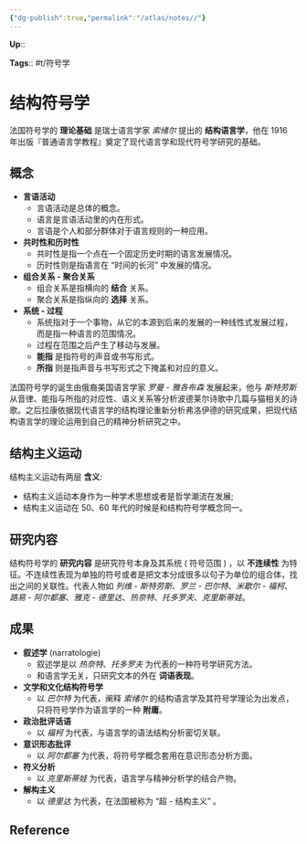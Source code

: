 ```yaml
---
{"dg-publish":true,"permalink":"/atlas/notes//"}
---
```



**Up**::

**Tags**:: #t/符号学 

# 结构符号学

法国符号学的 **理论基础** 是瑞士语言学家 *索绪尔* 提出的 **结构语言学**，他在 1916 年出版『普通语言学教程』奠定了现代语言学和现代符号学研究的基础。

## 概念

- **言语活动**
	- 言语活动是总体的概念。
	- 语言是言语活动里的内在形式。
	- 言语是个人和部分群体对于语言规则的一种应用。
- **共时性和历时性**
	- 共时性是指一个点在一个固定历史时期的语言发展情况。
	- 历时性则是指语言在 “时间的长河” 中发展的情况。
- **组合关系 - 聚合关系**
	- 组合关系是指横向的 **结合** 关系。
	- 聚合关系是指纵向的 **选择** 关系。
- **系统 - 过程**
	- 系统指对于一个事物，从它的本源到后来的发展的一种线性式发展过程，而是指一种语言的范围情况。
	- 过程在范围之后产生了移动与发展。
	- **能指** 是指符号的声音或书写形式。
	- **所指** 则是指声音与书写形式之下掩盖和对应的意义。

法国符号学的诞生由俄裔美国语言学家 *罗曼 - 雅各布森* 发展起来，他与 *斯特劳斯* 从音律、能指与所指的对应性、语义关系等分析波德莱尔诗歌中几篇与猫相关的诗歌。之后拉康依据现代语言学的结构理论重新分析弗洛伊德的研究成果，把现代结构语言学的理论运用到自己的精神分析研究之中。

## 结构主义运动

结构主义运动有两层 **含义**:

- 结构主义运动本身作为一种学术思想或者是哲学潮流在发展;  
- 结构主义运动在 50、60 年代的时候是和结构符号学概念同一。

## 研究内容

结构符号学的 **研究内容** 是研究符号本身及其系统 ( 符号范围 ) ，以 **不连续性** 为特征。不连续性表现为单独的符号或者是把文本分成很多以句子为单位的组合体，找出之间的关联性。代表人物如 *列维 - 斯特劳斯*、*罗兰 - 巴尔特*、*米歇尔 - 福柯*、*路易 - 阿尔都塞*、*雅克 - 德里达*、*热奈特*、*托多罗夫*、*克里斯蒂娃*。

## 成果

- **叙述学** (narratologie) 
	- 叙述学是以 *热奈特*、*托多罗夫* 为代表的一种符号学研究方法。
	- 和语言学无关，只研究文本的外在 **词语表现**。
- **文学和文化结构符号学**
	- 以 *巴尔特* 为代表，阐释 *索绪尔* 的结构语言学及其符号学理论为出发点，只将符号学作为语言学的一种 **附庸**。
- **政治批评话语**
	- 以 *福柯* 为代表，与语言学的语法结构分析密切关联。
- **意识形态批评**
	- 以 *阿尔都塞* 为代表，将符号学概念套用在意识形态分析方面。
- **符义分析**
	- 以 *克里斯蒂娃* 为代表，语言学与精神分析学的结合产物。
- **解构主义**
	- 以 *德里达* 为代表，在法国被称为 “超 - 结构主义” 。

## Reference
